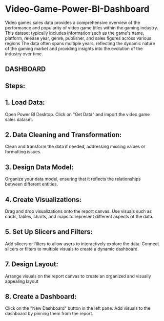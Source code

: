 # Video-Game-Power-BI-Dashboard
Video games sales data provides a comprehensive overview of the performance
and popularity of video game titles within the gaming industry. This dataset typically
includes information such as the game's name, platform, release year, genre, publisher,
and sales figures across various regions
The data often spans multiple years, reflecting the dynamic nature of the gaming
market and providing insights into the evolution of the industry over time.

## DASHBOARD


## Steps:
## 1. Load Data:
Open Power BI Desktop.
 Click on "Get Data" and import the video game sales dataset.
## 2. Data Cleaning and Transformation:
 Clean and transform the data if needed, addressing missing values or
 formatting issues.
## 3. Design Data Model:
 Organize your data model, ensuring that it reflects the relationships
 between different entities.
## 4. Create Visualizations:
Drag and drop visualizations onto the report canvas.
 Use visuals such as cards, tables, charts, and maps to represent different
 aspects of the data.
## 5. Set Up Slicers and Filters:
  Add slicers or filters to allow users to interactively explore the data.
 Connect slicers or filters to multiple visuals to create a dynamic
 dashboard.
## 7. Design Layout:
  Arrange visuals on the report canvas to create an organized and visually
 appealing layout
## 8. Create a Dashboard:
  Click on the "New Dashboard" button in the left pane.
  Add visuals to the dashboard by pinning them from the report.
